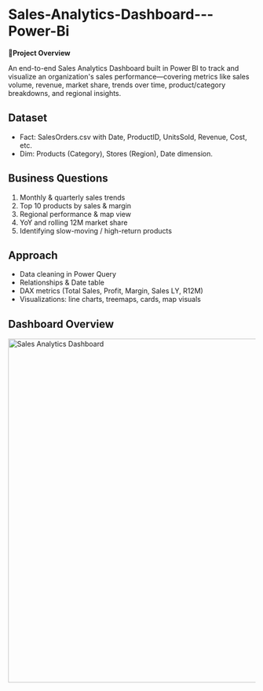 # Sales-Analytics-Dashboard---Power-Bi

🧭**Project Overview**

An end-to-end Sales Analytics Dashboard built in Power BI to track and visualize an organization's sales performance—covering metrics like sales volume, revenue, market share, trends over time, product/category breakdowns, and regional insights.

## Dataset
- Fact: SalesOrders.csv with Date, ProductID, UnitsSold, Revenue, Cost, etc.
- Dim: Products (Category), Stores (Region), Date dimension.

## Business Questions
1. Monthly & quarterly sales trends
2. Top 10 products by sales & margin
3. Regional performance & map view
4. YoY and rolling 12M market share
5. Identifying slow-moving / high-return products

## Approach
- Data cleaning in Power Query
- Relationships & Date table
- DAX metrics (Total Sales, Profit, Margin, Sales LY, R12M)
- Visualizations: line charts, treemaps, cards, map visuals

## Dashboard Overview

<img width="1252" height="700" alt="Sales Analytics Dashboard" src="https://github.com/user-attachments/assets/ca283687-b892-4c3a-b892-8fd5e9f6096b" />




